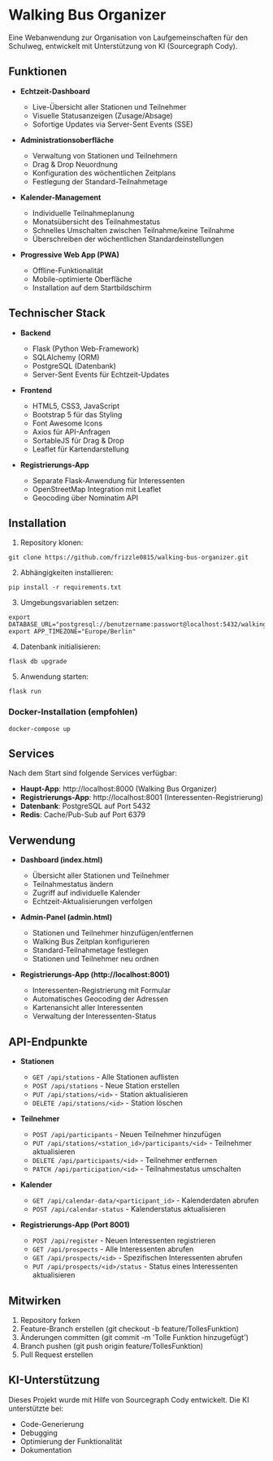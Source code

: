 # Walking Bus Organizer

Eine Webanwendung zur Organisation von Laufgemeinschaften für den Schulweg, entwickelt mit Unterstützung von KI (Sourcegraph Cody).

## Funktionen

- **Echtzeit-Dashboard**
  - Live-Übersicht aller Stationen und Teilnehmer
  - Visuelle Statusanzeigen (Zusage/Absage) 
  - Sofortige Updates via Server-Sent Events (SSE)

- **Administrationsoberfläche**
  - Verwaltung von Stationen und Teilnehmern
  - Drag & Drop Neuordnung
  - Konfiguration des wöchentlichen Zeitplans
  - Festlegung der Standard-Teilnahmetage

- **Kalender-Management** 
  - Individuelle Teilnahmeplanung
  - Monatsübersicht des Teilnahmestatus
  - Schnelles Umschalten zwischen Teilnahme/keine Teilnahme
  - Überschreiben der wöchentlichen Standardeinstellungen

- **Progressive Web App (PWA)**
  - Offline-Funktionalität
  - Mobile-optimierte Oberfläche
  - Installation auf dem Startbildschirm

## Technischer Stack

- **Backend**
  - Flask (Python Web-Framework)
  - SQLAlchemy (ORM)
  - PostgreSQL (Datenbank)
  - Server-Sent Events für Echtzeit-Updates

- **Frontend**
  - HTML5, CSS3, JavaScript
  - Bootstrap 5 für das Styling
  - Font Awesome Icons
  - Axios für API-Anfragen
  - SortableJS für Drag & Drop
  - Leaflet für Kartendarstellung

- **Registrierungs-App**
  - Separate Flask-Anwendung für Interessenten
  - OpenStreetMap Integration mit Leaflet
  - Geocoding über Nominatim API

## Installation

1. Repository klonen:
   
```   
git clone https://github.com/frizzle0815/walking-bus-organizer.git
```

2. Abhängigkeiten installieren:

```
pip install -r requirements.txt
```

3. Umgebungsvariablen setzen:
   
```
export DATABASE_URL="postgresql://benutzername:passwort@localhost:5432/walkingbus"
export APP_TIMEZONE="Europe/Berlin"
```

4. Datenbank initialisieren:

```
flask db upgrade
```

5. Anwendung starten:

```
flask run
```

### Docker-Installation (empfohlen)

```
docker-compose up
```

## Services

Nach dem Start sind folgende Services verfügbar:

- **Haupt-App**: http://localhost:8000 (Walking Bus Organizer)
- **Registrierungs-App**: http://localhost:8001 (Interessenten-Registrierung)
- **Datenbank**: PostgreSQL auf Port 5432
- **Redis**: Cache/Pub-Sub auf Port 6379

## Verwendung

- **Dashboard (index.html)**
  - Übersicht aller Stationen und Teilnehmer
  - Teilnahmestatus ändern
  - Zugriff auf individuelle Kalender
  - Echtzeit-Aktualisierungen verfolgen

- **Admin-Panel (admin.html)**
  - Stationen und Teilnehmer hinzufügen/entfernen
  - Walking Bus Zeitplan konfigurieren
  - Standard-Teilnahmetage festlegen
  - Stationen und Teilnehmer neu ordnen

- **Registrierungs-App (http://localhost:8001)**
  - Interessenten-Registrierung mit Formular
  - Automatisches Geocoding der Adressen
  - Kartenansicht aller Interessenten
  - Verwaltung der Interessenten-Status

## API-Endpunkte

- **Stationen**
  - `GET /api/stations` - Alle Stationen auflisten
  - `POST /api/stations` - Neue Station erstellen
  - `PUT /api/stations/<id>` - Station aktualisieren
  - `DELETE /api/stations/<id>` - Station löschen

- **Teilnehmer**
  - `POST /api/participants` - Neuen Teilnehmer hinzufügen
  - `PUT /api/stations/<station_id>/participants/<id>` - Teilnehmer aktualisieren
  - `DELETE /api/participants/<id>` - Teilnehmer entfernen
  - `PATCH /api/participation/<id>` - Teilnahmestatus umschalten

- **Kalender**
  - `GET /api/calendar-data/<participant_id>` - Kalenderdaten abrufen
  - `POST /api/calendar-status` - Kalenderstatus aktualisieren

- **Registrierungs-App (Port 8001)**
  - `POST /api/register` - Neuen Interessenten registrieren
  - `GET /api/prospects` - Alle Interessenten abrufen
  - `GET /api/prospects/<id>` - Spezifischen Interessenten abrufen
  - `PUT /api/prospects/<id>/status` - Status eines Interessenten aktualisieren

## Mitwirken

1. Repository forken
2. Feature-Branch erstellen (git checkout -b feature/TollesFunktion)
3. Änderungen committen (git commit -m 'Tolle Funktion hinzugefügt')
4. Branch pushen (git push origin feature/TollesFunktion)
5. Pull Request erstellen

## KI-Unterstützung

Dieses Projekt wurde mit Hilfe von Sourcegraph Cody entwickelt. Die KI unterstützte bei:

- Code-Generierung
- Debugging
- Optimierung der Funktionalität
- Dokumentation
